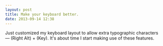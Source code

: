 ```yaml
---
layout: post
title: Make your keyboard better.
date: 2013-09-14 12:38
---
```

Just customized my keyboard layout to allow extra typographic characters — (Right Alt) + (Key). It's about time I start making use of these features.
